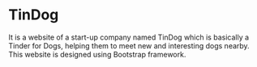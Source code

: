 # TinDog
It is a website of a start-up company named TinDog which is basically a Tinder for Dogs, helping them to meet new and interesting dogs nearby. This website is designed using Bootstrap framework.
